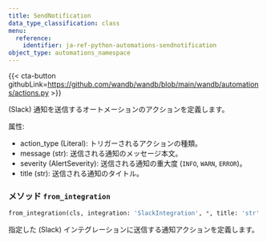 ```yaml
---
title: SendNotification
data_type_classification: class
menu:
  reference:
    identifier: ja-ref-python-automations-sendnotification
object_type: automations_namespace
---
```


{{< cta-button githubLink=https://github.com/wandb/wandb/blob/main/wandb/automations/actions.py >}}



(Slack) 通知を送信するオートメーションのアクションを定義します。

属性:
- action_type (Literal): トリガーされるアクションの種類。
- message (str): 送信される通知のメッセージ本文。
- severity (AlertSeverity): 送信される通知の重大度 (`INFO`, `WARN`, `ERROR`)。
- title (str): 送信される通知のタイトル。

### <kbd>メソッド</kbd> `from_integration`
```python
from_integration(cls, integration: 'SlackIntegration', *, title: 'str' = '', text: 'str' = '', level: 'AlertSeverity' = <AlertSeverity.INFO: 'INFO'>) -> 'Self'
```
指定した (Slack) インテグレーションに送信する通知アクションを定義します。